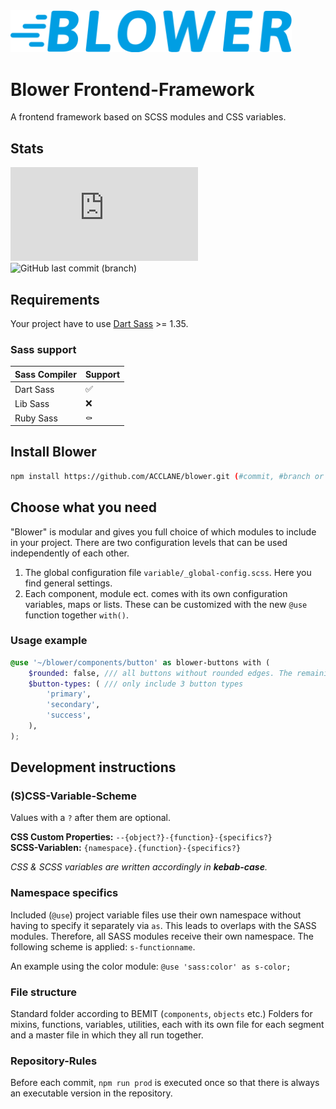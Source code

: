 <img height="auto" src="./blower-logo.svg" width="450" alt="Blower Logo"/>

# Blower Frontend-Framework

A frontend framework based on SCSS modules and CSS variables.

## Stats

![GitHub file size in bytes](https://img.shields.io/github/size/ACCLANE/blower/dist/css/blower.min.css?label=.min.css%20size&style=flat-square) ![GitHub last commit (branch)](https://img.shields.io/github/last-commit/ACCLANE/blower/develop?label=last%20dev%20commit&style=flat-square)

## Requirements

Your project have to use [Dart Sass](https://sass-lang.com/dart-sass) >= 1.35.

### Sass support

| Sass Compiler | Support |
| ------------- | ------- |
| Dart Sass     | ✅      |
| Lib Sass      | ❌      |
| Ruby Sass     | ⚰️      |

## Install Blower

```bash
npm install https://github.com/ACCLANE/blower.git (#commit, #branch or #(release)tag)
```

## Choose what you need

"Blower" is modular and gives you full choice of which modules to include in your project.
There are two configuration levels that can be used independently of each other.

1. The global configuration file `variable/_global-config.scss`. Here you find general settings.
2. Each component, module ect. comes with its own configuration variables, maps or lists. These can be customized with the new `@use` function together `with()`.

### Usage example

```scss
@use '~/blower/components/button' as blower-buttons with (
	$rounded: false, /// all buttons without rounded edges. The remaining components depend on the global configuration.
	$button-types: ( /// only include 3 button types
		'primary',
		'secondary',
		'success',
	),
);
```

## Development instructions

### (S)CSS-Variable-Scheme
Values with a `?` after them are optional.

**CSS Custom Properties:** `--{object?}-{function}-{specifics?}`  
**SCSS-Variablen:** `{namespace}.{function}-{specifics?}`

_CSS & SCSS variables are written accordingly in **kebab-case**._

### Namespace specifics
Included (`@use`) project variable files use their own namespace without having to specify it separately via `as`. This leads to overlaps with the SASS modules. Therefore, all SASS modules receive their own namespace. The following scheme is applied: `s-functionname`.

An example using the color module:
`@use 'sass:color' as s-color;`

### File structure
Standard folder according to BEMIT (`components`, `objects` etc.)
Folders for mixins, functions, variables, utilities, each with its own file for each segment and a master file in which they all run together.

### Repository-Rules
Before each commit, `npm run prod` is executed once so that there is always an executable version in the repository.
